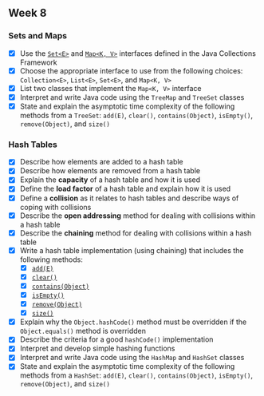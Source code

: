 ## Week 8

### Sets and Maps

* [X] Use the [`Set<E>`](http://javadoc.taylorial.com/java.base/util/Set.html) and [`Map<K, V>`](http://javadoc.taylorial.com/java.base/util/Map.html) interfaces defined in the Java Collections Framework
* [X] Choose the appropriate interface to use from the following choices: `Collection<E>`, `List<E>`, `Set<E>`, and `Map<K, V>`
* [X] List two classes that implement the `Map<K, V>` interface
* [X] Interpret and write Java code using the `TreeMap` and `TreeSet` classes
* [X] State and explain the asymptotic time complexity of the following methods from a `TreeSet`: `add(E)`, `clear()`, `contains(Object)`, `isEmpty()`, `remove(Object)`, and `size()`

### Hash Tables

* [X] Describe how elements are added to a hash table
* [X] Describe how elements are removed from a hash table
* [X] Explain the **capacity** of a hash table and how it is used
* [X] Define the **load factor** of a hash table and explain how it is used
* [X] Define a **collision** as it relates to hash tables and describe ways of coping with collisions
* [X] Describe the **open addressing** method for dealing with collisions within a hash table
* [X] Describe the **chaining** method for dealing with collisions within a hash table
* [X] Write a hash table implementation (using chaining) that includes the following methods:
    * [X] [`add(E)`](http://javadoc.taylorial.com/java.base/util/Set.html#add%28E%29)
    * [X] [`clear()`](http://javadoc.taylorial.com/java.base/util/Set.html#clear%28%29)
    * [X] [`contains(Object)`](http://javadoc.taylorial.com/java.base/util/Set.html#contains%28java.lang.Object%29)
    * [X] [`isEmpty()`](http://javadoc.taylorial.com/java.base/util/Set.html#isEmpty%28%29)
    * [X] [`remove(Object)`](http://javadoc.taylorial.com/java.base/util/Set.html#remove%28java.lang.Object%29)
    * [X] [`size()`](http://javadoc.taylorial.com/java.base/util/Set.html#size%28%29)
* [X] Explain why the `Object.hashCode()` method must be overridden if the `Object.equals()` method is overridden
* [X] Describe the criteria for a good `hashCode()` implementation
* [X] Interpret and develop simple hashing functions
* [X] Interpret and write Java code using the `HashMap` and `HashSet` classes
* [X] State and explain the asymptotic time complexity of the following methods from a `HashSet`: `add(E)`, `clear()`, `contains(Object)`, `isEmpty()`, `remove(Object)`, and `size()`
